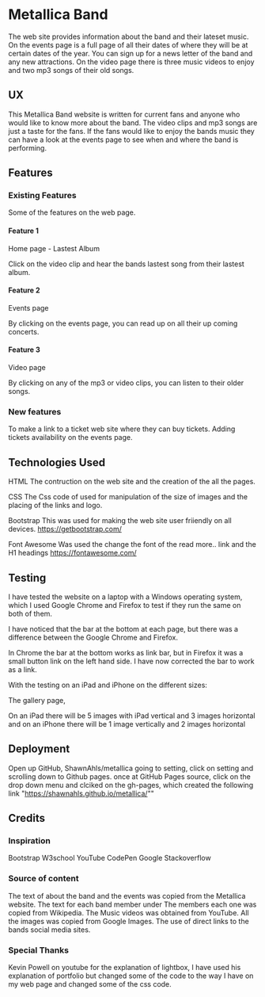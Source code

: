 # Metallica Band

The web site provides information about the band and their lateset music.
On the events page is a full page of all their dates of where they will be at certain
dates of the year. You can sign up for a news letter of the band and any new attractions.
On the video page there is three music videos to enjoy and two mp3 songs of their old songs.


## UX

This Metallica Band website is written for current fans and anyone who would like to 
know more about the band. The video clips and mp3 songs are just a taste for the fans.
If the fans would like to enjoy the bands music they can have a look at the events 
page to see when and where the band is performing.

## Features

### Existing Features

Some of the features on the web page.

#### Feature 1

Home page - Lastest Album

Click on the video clip and hear the bands lastest song from their lastest album.

#### Feature 2

Events page

By clicking on the events page, you can read up on all their up coming concerts.

#### Feature 3

Video page

By clicking on any of the mp3 or video clips, you can listen to their older songs.


### New features

To make a link to a ticket web site where they can buy tickets.
Adding tickets availability on the events page.


## Technologies Used

HTML
The contruction on the web site and the creation of the all the pages.

CSS
The Css code of used for manipulation of the size of images and the placing of the links and logo.

Bootstrap
This was used for making the web site user friiendly on all devices.
https://getbootstrap.com/

Font Awesome
Was used the change the font of the read more.. link and the H1 headings
https://fontawesome.com/

## Testing

I have tested the website on a laptop with a Windows operating system, which I 
used Google Chrome and Firefox to test if they run the same on both of them.

I have noticed that the bar at the bottom at each page, but there was a difference 
between the Google Chrome and Firefox.

In Chrome the bar at the bottom works as link bar, but in Firefox it was a small button 
link on the left hand side. I have now corrected the bar to work as a link.

With the testing on an iPad and iPhone on the different sizes:

The gallery page, 

On an iPad there will be 5 images with iPad vertical and 3 images horizontal and
on an iPhone there will be 1 image vertically and 2 images horizontal

## Deployment

Open up GitHub, ShawnAhls/metallica going to setting, click on setting and scrolling down to Github pages.
once at GitHub Pages source, click on the drop down menu and clciked on the gh-pages,
which created the following link "https://shawnahls.github.io/metallica/""

## Credits

### Inspiration

Bootstrap
W3school
YouTube
CodePen
Google
Stackoverflow

### Source of content

The text of about the band and the events was copied from the Metallica website.
The text for each band member under The members each one was copied from Wikipedia.
The Music videos was obtained from YouTube.
All the images was copied from Google Images.
The use of direct links to the bands social media sites.

### Special Thanks

Kevin Powell on youtube for the explanation of lightbox, I have used his explanation of portfolio but changed some of the code
to the way I have on my web page and changed some of the css code.
